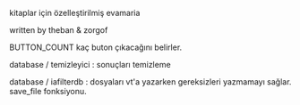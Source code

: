 kitaplar için özelleştirilmiş evamaria

written by theban & zorgof


BUTTON_COUNT kaç buton çıkacağını belirler.

database / temizleyici : sonuçları temizleme

database / iafilterdb : dosyaları vt'a yazarken gereksizleri yazmamayı sağlar. save_file fonksiyonu.
